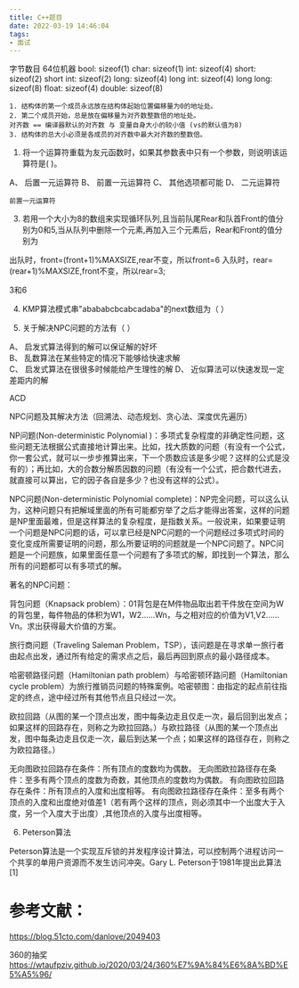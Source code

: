 ```yaml
---
title: C++题目
date: 2022-03-19 14:46:04
tags:
- 面试
---
```



字节数目
64位机器
bool:		sizeof(1)
char:		sizeof(1)
int:		sizeof(4)
short:		sizeof(2)
short int:	sizeof(2)
long:		sizeof(4)
long int:	sizeof(4)
long long:	sizeof(8)
float:		sizeof(4)
double:		sizeof(8)

	1. 结构体的第一个成员永远放在结构体起始位置偏移量为0的地址处。
	2. 第二个成员开始，总是放在偏移量为对齐数整数倍的地址处。
	对齐数 == 编译器默认的对齐数 与 变量自身大小的较小值 (vs的默认值为8)
	3. 结构体的总大小必须是各成员的对齐数中最大对齐数的整数倍。

	
1. 将一个运算符重载为友元函数时，如果其参数表中只有一个参数，则说明该运算符是(    )。

A、	后置一元运算符	
B、	前置一元运算符	
C、	其他选项都可能	
D、	二元运算符

	前置一元运算符



3. 若用一个大小为8的数组来实现循环队列,且当前队尾Rear和队首Front的值分别为0和5,当从队列中删除一个元素,再加入三个元素后，Rear和Front的值分别为

出队时，front=(front+1)%MAXSIZE,rear不变，所以front=6
入队时，rear=(rear+1)%MAXSIZE,front不变，所以rear=3;

3和6

4. KMP算法模式串"abababcbcabcadaba"的next数组为（      ）


5. 关于解决NPC问题的方法有（    ）

A、	启发式算法得到的解可以保证解的好坏	
B、	乱数算法在某些特定的情况下能够给快速求解	
C、	启发式算法在很很多时候能给产生理性的解	
D、	近似算法可以快速发现一定差距内的解

ACD

NPC问题及其解决方法（回溯法、动态规划、贪心法、深度优先遍历）

NP问题(Non-deterministic Polynomial )：多项式复杂程度的非确定性问题，这些问题无法根据公式直接地计算出来。比如，找大质数的问题（有没有一个公式，你一套公式，就可以一步步推算出来，下一个质数应该是多少呢？这样的公式是没有的）；再比如，大的合数分解质因数的问题（有没有一个公式，把合数代进去，就直接可以算出，它的因子各自是多少？也没有这样的公式）。

NPC问题(Non-deterministic Polynomial complete)：NP完全问题，可以这么认为，这种问题只有把解域里面的所有可能都穷举了之后才能得出答案，这样的问题是NP里面最难，但是这样算法的复杂程度，是指数关系。一般说来，如果要证明一个问题是NPC问题的话，可以拿已经是NPC问题的一个问题经过多项式时间的变化变成所需要证明的问题，那么所要证明的问题就是一个NPC问题了。NPC问题是一个问题族，如果里面任意一个问题有了多项式的解，即找到一个算法，那么所有的问题都可以有多项式的解。

著名的NPC问题：

背包问题（Knapsack problem）：01背包是在M件物品取出若干件放在空间为W的背包里，每件物品的体积为W1，W2……Wn，与之相对应的价值为V1,V2……Vn。求出获得最大价值的方案。

旅行商问题（Traveling Saleman Problem，TSP），该问题是在寻求单一旅行者由起点出发，通过所有给定的需求点之后，最后再回到原点的最小路径成本。

哈密顿路径问题（Hamiltonian path problem）与哈密顿环路问题（Hamiltonian cycle problem）为旅行推销员问题的特殊案例。哈密顿图：由指定的起点前往指定的终点，途中经过所有其他节点且只经过一次。

欧拉回路（从图的某一个顶点出发，图中每条边走且仅走一次，最后回到出发点；如果这样的回路存在，则称之为欧拉回路。）与欧拉路径（从图的某一个顶点出发，图中每条边走且仅走一次，最后到达某一个点；如果这样的路径存在，则称之为欧拉路径。）

无向图欧拉回路存在条件：所有顶点的度数均为偶数。
无向图欧拉路径存在条件：至多有两个顶点的度数为奇数，其他顶点的度数均为偶数。
有向图欧拉回路存在条件：所有顶点的入度和出度相等。
有向图欧拉路径存在条件：至多有两个顶点的入度和出度绝对值差1（若有两个这样的顶点，则必须其中一个出度大于入度，另一个入度大于出度）,其他顶点的入度与出度相等。




6. Peterson算法

Peterson算法是一个实现互斥锁的并发程序设计算法，可以控制两个进程访问一个共享的单用户资源而不发生访问冲突。Gary L. Peterson于1981年提出此算法[1] 









# 参考文献：

https://blog.51cto.com/danlove/2049403

360的抽奖  https://wtaufpziv.github.io/2020/03/24/360%E7%9A%84%E6%8A%BD%E5%A5%96/



























































































































